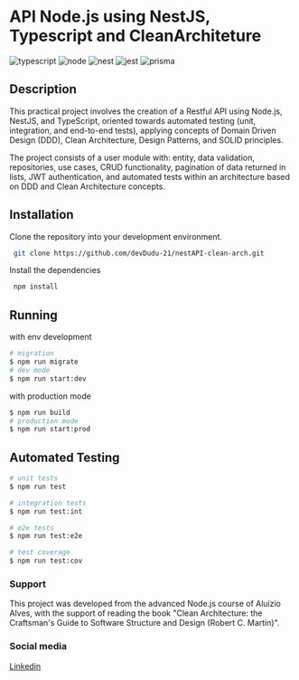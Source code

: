 # API Node.js using NestJS, Typescript and CleanArchiteture

![typescript](https://img.shields.io/badge/-TYPESCRIPT-02569B?logo=typescript&logoColor=white&style=for-the-badge)
![node](https://img.shields.io/badge/-NODE.JS-5FA04E?logo=node.js&logoColor=white&style=for-the-badge)
![nest](https://img.shields.io/badge/-NESTJS-E0234E?logo=nestjs&logoColor=white&style=for-the-badge)
![jest](https://img.shields.io/badge/-jest-C21325?logo=jest&logoColor=white&style=for-the-badge)
![prisma](https://img.shields.io/badge/-prisma-2D3748?logo=prisma&logoColor=white&style=for-the-badge)

## Description

This practical project involves the creation of a Restful API using Node.js, NestJS, and TypeScript, oriented towards automated testing (unit, integration, and end-to-end tests), applying concepts of Domain Driven Design (DDD), Clean Architecture, Design Patterns, and SOLID principles.

The project consists of a user module with: entity, data validation, repositories, use cases, CRUD functionality, pagination of data returned in lists, JWT authentication, and automated tests within an architecture based on DDD and Clean Architecture concepts.

## Installation

Clone the repository into your development environment.

```bash
 git clone https://github.com/devDudu-21/nestAPI-clean-arch.git
```

Install the dependencies

```bash
 npm install
```

## Running

with env development

``` bash
# migration
$ npm run migrate
# dev mode
$ npm run start:dev
```

with production mode
```bash
$ npm run build
# production mode
$ npm run start:prod
```

## Automated Testing

```bash
# unit tests
$ npm run test

# integration tests 
$ npm run test:int

# e2e tests
$ npm run test:e2e

# test coverage
$ npm run test:cov
```

### Support

This project was developed from the advanced Node.js course of Aluízio Alves, with the support of reading the book "Clean Architecture: the Craftsman's Guide to Software Structure and Design (Robert C. Martin)".

### Social media

[Linkedin](https://www.linkedin.com/in/devdudu)
